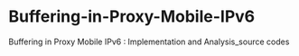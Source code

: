 Buffering-in-Proxy-Mobile-IPv6
==============================

Buffering in Proxy Mobile IPv6 : Implementation and Analysis_source codes

